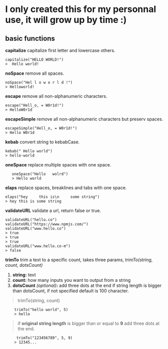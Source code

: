 ﻿# I only created this for my personnal use, it will grow up by time :)

## basic functions
**capitalize**
capitalize first letter and lowercase others.

    capitalize("HELLO WORLD!")
    >  Hello world!
**noSpace**
remove all spaces.

    noSpace("Hel l o w o r l d !")
    > Helloworld!

**escape**
remove all non-alphanumeric characters.

    escape("Hell_o, = W0r1d!")
    > HelloW0r1d

**escapeSimple**
remove all non-alphanumeric characters but preserv spaces.

    escapeSimple("Hell_o, = W0r1d!")
    > Hello W0r1d
**kebab**
convert string to kebabCase.

    kebab(" Hello world")
    > hello-world
 **oneSpace**
 replace multiple spaces with one space.
 

	   oneSpace("Hello   wolrd")
	   > Hello world

**elaps**
replace spaces, breaklines and tabs with one space.

    elaps("hey     this is\n	 some string")
    > hey this is some string

**validateURL**
validate a url, return false or true.

    validateURL("hello.co")
    validateURL("https://www.npmjs.com/")
    validateURL("www.hello.co")
    > true
    > true
    > true
    validateURL("www.hello.co-m")
    > false
**trimTo**
trim a text to a specific count, takes three params, 
	*trimTo(string,  count,  dotsCount)*
 1. **string:** text
 2. **count:** how many inputs you want to output from a string
 3. **dotsCount** *(optional)***:** add three dots at the end if string length is bigger than dotsCount, if not specified default is 100 character. 
>trimTo(string,  count)

	
		trimTo("hello world", 5)
		> hello
> if **original string length** is bigger than or equal to **9** add three dots at the end.

		 trimTo("123456789", 5, 9)	
		> 12345...
		

    


